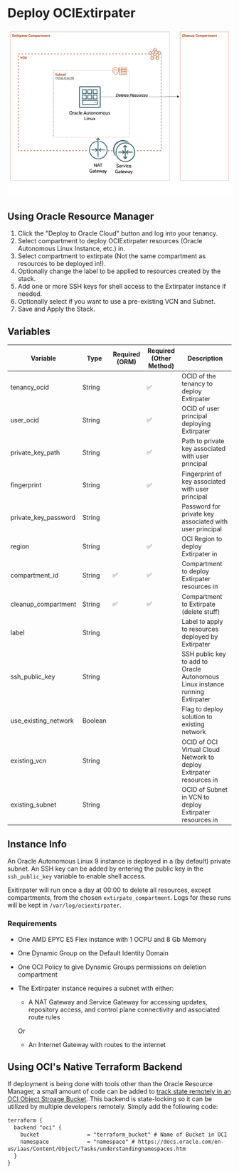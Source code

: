 # Deploy OCIExtirpater

![OCI Extirpater Architecture (Basic)](./images/extirpater.png)

## Using Oracle Resource Manager

1. Click the "Deploy to Oracle Cloud" button and log into your tenancy.
2. Select compartment to deploy OCIExtirpater resources (Oracle Autonomous Linux Instance, etc.) in.
3. Select compartment to extirpate (Not the same compartment as resources to be deployed in!).
4. Optionally change the label to be applied to resources created by the stack.
5. Add one or more SSH keys for shell access to the Extirpater instance if needed.
6. Optionally select if you want to use a pre-existing VCN and Subnet.
7. Save and Apply the Stack.

## Variables

| Variable | Type | Required (ORM) | Required (Other Method) | Description |
| --- | --- | --- | --- | --- |
| tenancy_ocid | String |  | :white_check_mark: | OCID of the tenancy to deploy Extirpater |
| user_ocid | String |  | :white_check_mark: | OCID of user principal deploying Extirpater |
| private_key_path | String |  | :white_check_mark: | Path to private key associated with user principal |
| fingerprint | String |  | :white_check_mark: | Fingerprint of key associated with user principal |
| private_key_password | String |  |  | Password for private key associated with user principal |
| region | String |  | :white_check_mark: | OCI Region to deploy Extirpater in |
| compartment_id | String | :white_check_mark: | :white_check_mark: | Compartment to deploy Extirpater resources in |
| cleanup_compartment | String | :white_check_mark: | :white_check_mark: | Compartment to Extirpate (delete stuff) |
| label | String |  |  | Label to apply to resources deployed by Extirpater |
| ssh_public_key | String |  |  | SSH public key to add to Oracle Autonomous Linux instance running Extirpater |
| use_existing_network | Boolean |  |  | Flag to deploy solution to existing network |
| existing_vcn | String |  |  | OCID of OCI Virtual Cloud Network to deploy Extirpater resources in |
| existing_subnet | String |  |  | OCID of Subnet in VCN to deploy Extirpater resources in |

## Instance Info

An Oracle Autonomous Linux 9 instance is deployed in a (by default) private subnet. An SSH key can be added by entering the public key in the `ssh_public_key` variable to enable shell access.

Exitirpater will run once a day at 00:00 to delete all resources, except compartments, from the chosen `extirpate_compartment`. Logs for these runs will be kept in `/var/log/ociextirpater`.

### Requirements

- One AMD EPYC E5 Flex instance with 1 OCPU and 8 Gb Memory
- One Dynamic Group on the Default Identity Domain
- One OCI Policy to give Dynamic Groups permissions on deletion compartment
- The Extirpater instance requires a subnet with either:

  - A NAT Gateway and Service Gateway for accessing updates, repository access, and control plane connectivity and associated route rules

  Or

  - An Internet Gateway with routes to the internet

## Using OCI's Native Terraform Backend

If deployment is being done with tools other than the Oracle Resource Manager, a small amount of code can be added to [track state remotely in an OCI Object Stroage Bucket](https://blogs.oracle.com/cloud-infrastructure/post/terraform-oci-state-locking-backend). This backend is state-locking so it can be utilized by multiple developers remotely. Simply add the following code:

```HCL
terraform {
  backend "oci" {
    bucket               = "terraform_bucket" # Name of Bucket in OCI
    namespace            = "namespace" # https://docs.oracle.com/en-us/iaas/Content/Object/Tasks/understandingnamespaces.htm
  }
}
```
